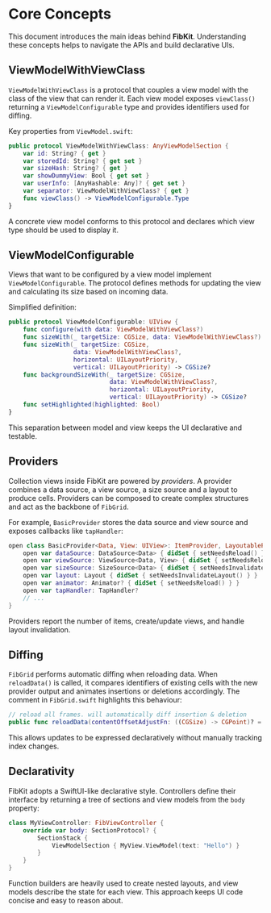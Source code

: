 # Core Concepts

This document introduces the main ideas behind **FibKit**. Understanding these concepts helps to navigate the APIs and build declarative UIs.

## ViewModelWithViewClass

`ViewModelWithViewClass` is a protocol that couples a view model with the class of the view that can render it. Each view model exposes `viewClass()` returning a `ViewModelConfigurable` type and provides identifiers used for diffing.

Key properties from `ViewModel.swift`:

```swift
public protocol ViewModelWithViewClass: AnyViewModelSection {
    var id: String? { get }
    var storedId: String? { get set }
    var sizeHash: String? { get }
    var showDummyView: Bool { get set }
    var userInfo: [AnyHashable: Any]? { get set }
    var separator: ViewModelWithViewClass? { get }
    func viewClass() -> ViewModelConfigurable.Type
}
```

A concrete view model conforms to this protocol and declares which view type should be used to display it.

## ViewModelConfigurable

Views that want to be configured by a view model implement `ViewModelConfigurable`. The protocol defines methods for updating the view and calculating its size based on incoming data.

Simplified definition:

```swift
public protocol ViewModelConfigurable: UIView {
    func configure(with data: ViewModelWithViewClass?)
    func sizeWith(_ targetSize: CGSize, data: ViewModelWithViewClass?) -> CGSize?
    func sizeWith(_ targetSize: CGSize,
                  data: ViewModelWithViewClass?,
                  horizontal: UILayoutPriority,
                  vertical: UILayoutPriority) -> CGSize?
    func backgroundSizeWith(_ targetSize: CGSize,
                            data: ViewModelWithViewClass?,
                            horizontal: UILayoutPriority,
                            vertical: UILayoutPriority) -> CGSize?
    func setHighlighted(highlighted: Bool)
}
```

This separation between model and view keeps the UI declarative and testable.

## Providers

Collection views inside FibKit are powered by *providers*. A provider combines a data source, a view source, a size source and a layout to produce cells. Providers can be composed to create complex structures and act as the backbone of `FibGrid`.

For example, `BasicProvider` stores the data source and view source and exposes callbacks like `tapHandler`:

```swift
open class BasicProvider<Data, View: UIView>: ItemProvider, LayoutableProvider, CollectionReloadable {
    open var dataSource: DataSource<Data> { didSet { setNeedsReload() } }
    open var viewSource: ViewSource<Data, View> { didSet { setNeedsReload() } }
    open var sizeSource: SizeSource<Data> { didSet { setNeedsInvalidateLayout() } }
    open var layout: Layout { didSet { setNeedsInvalidateLayout() } }
    open var animator: Animator? { didSet { setNeedsReload() } }
    open var tapHandler: TapHandler?
    // ...
}
```

Providers report the number of items, create/update views, and handle layout invalidation.

## Diffing

`FibGrid` performs automatic diffing when reloading data. When `reloadData()` is called, it compares identifiers of existing cells with the new provider output and animates insertions or deletions accordingly. The comment in `FibGrid.swift` highlights this behaviour:

```swift
// reload all frames. will automatically diff insertion & deletion
public func reloadData(contentOffsetAdjustFn: ((CGSize) -> CGPoint)? = nil) { ... }
```

This allows updates to be expressed declaratively without manually tracking index changes.

## Declarativity

FibKit adopts a SwiftUI-like declarative style. Controllers define their interface by returning a tree of sections and view models from the `body` property:

```swift
class MyViewController: FibViewController {
    override var body: SectionProtocol? {
        SectionStack {
            ViewModelSection { MyView.ViewModel(text: "Hello") }
        }
    }
}
```

Function builders are heavily used to create nested layouts, and view models describe the state for each view. This approach keeps UI code concise and easy to reason about.
